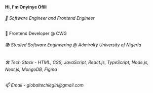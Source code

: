 <h4>Hi, I'm Onyinye Ofili</h4>

<h6>🚀 Software Engineer and Frontend Engineer</h6

<h6>💼 Frontend Developer @ CWG</h6>

<h6>📚 Studied Software Engineering @ Admiralty University of Nigeria</h6>

<h6>🛠️ Tech Stack - HTML, CSS, JavaScript, React.js, TypeScript, Node.js, Next.js, MongoDB, Figma</h6>

<h6>📫 Email - globaltechiegirl@gmail.com</h6>
